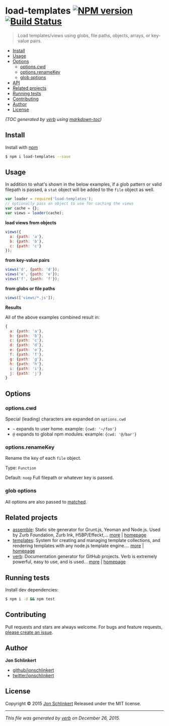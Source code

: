 # load-templates [![NPM version](https://img.shields.io/npm/v/load-templates.svg)](https://www.npmjs.com/package/load-templates) [![Build Status](https://img.shields.io/travis/jonschlinkert/load-templates.svg)](https://travis-ci.org/jonschlinkert/load-templates)

> Load templates/views using globs, file paths, objects, arrays, or key-value pairs.

- [Install](#install)
- [Usage](#usage)
- [Options](#options)
  * [options.cwd](#optionscwd)
  * [options.renameKey](#optionsrenamekey)
  * [glob options](#glob-options)
- [API](#api)
- [Related projects](#related-projects)
- [Running tests](#running-tests)
- [Contributing](#contributing)
- [Author](#author)
- [License](#license)

_(TOC generated by [verb](https://github.com/verbose/verb) using [markdown-toc](https://github.com/jonschlinkert/markdown-toc))_

## Install

Install with [npm](https://www.npmjs.com/)

```sh
$ npm i load-templates --save
```

## Usage

In addition to what's shown in the below examples, if a glob pattern or valid filepath is passed, a `stat` object will be added to the `file` object as well.

```js
var loader = require('load-templates');
// optionally pass an object to use for caching the views
var cache = {};
var views = loader(cache);
```

**load views from objects**

```js
views({
  a: {path: 'a'},
  b: {path: 'b'},
  c: {path: 'c'}
});
```

**from key-value pairs**

```js
views('d', {path: 'd'});
views('e', {path: 'e'});
views('f', {path: 'f'});
```

**from globs or file paths**

```js
views(['views/*.js']); 
```

**Results**

All of the above examples combined result in:

```js
{
  a: {path: 'a'},
  b: {path: 'b'},
  c: {path: 'c'},
  d: {path: 'd'},
  e: {path: 'e'},
  f: {path: 'f'},
  g: {path: 'g'},
  h: {path: 'h'},
  i: {path: 'i'},
  j: {path: 'j'}
}
```

## Options

### options.cwd

Special (leading) characters are expanded on `options.cwd`

* `~` expands to user home. example: `{cwd: '~/foo'}`
* `@` expands to global npm modules. example: `{cwd: '@/bar'}`

### options.renameKey

Rename the key of each `file` object.

Type: `Function`

Default: `noop` Full filepath or whatever key is passed.

### glob options

All options are also passed to [matched](https://github.com/jonschlinkert/matched).

## Related projects

* [assemble](https://www.npmjs.com/package/assemble): Static site generator for Grunt.js, Yeoman and Node.js. Used by Zurb Foundation, Zurb Ink, H5BP/Effeckt,… [more](https://www.npmjs.com/package/assemble) | [homepage](http://assemble.io)
* [templates](https://www.npmjs.com/package/templates): System for creating and managing template collections, and rendering templates with any node.js template engine.… [more](https://www.npmjs.com/package/templates) | [homepage](https://github.com/jonschlinkert/templates)
* [verb](https://www.npmjs.com/package/verb): Documentation generator for GitHub projects. Verb is extremely powerful, easy to use, and is used… [more](https://www.npmjs.com/package/verb) | [homepage](https://github.com/verbose/verb)

## Running tests

Install dev dependencies:

```sh
$ npm i -d && npm test
```

## Contributing

Pull requests and stars are always welcome. For bugs and feature requests, [please create an issue](https://github.com/jonschlinkert/load-templates/issues/new).

## Author

**Jon Schlinkert**

* [github/jonschlinkert](https://github.com/jonschlinkert)
* [twitter/jonschlinkert](http://twitter.com/jonschlinkert)

## License

Copyright © 2015 [Jon Schlinkert](https://github.com/jonschlinkert)
Released under the MIT license.

***

_This file was generated by [verb](https://github.com/verbose/verb) on December 26, 2015._